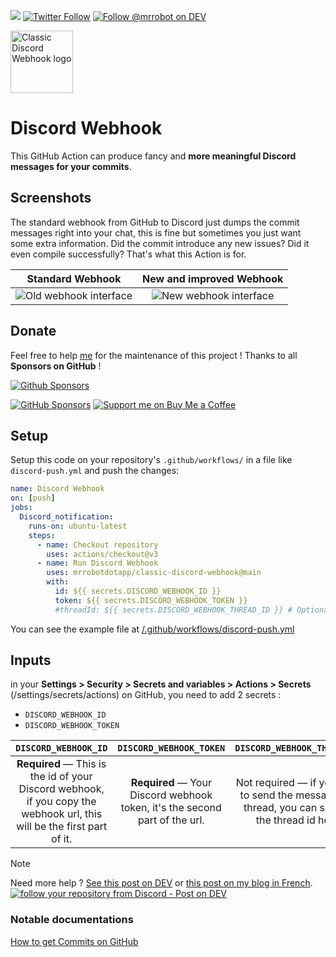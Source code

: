 [![](https://img.shields.io/badge/-Github_Actions-2088FF?style=for-the-badge&logo=github-actions&logoColor=white)](https://github.com/marketplace/actions/classic-discord-webhook) [![Twitter Follow](https://img.shields.io/badge/Follow%20me%20on-Twitter-1DA1F2?&logo=Twitter&style=for-the-badge)](https://twitter.com/Thomasbnt_) [![Follow @mrrobot on DEV](https://img.shields.io/badge/dev.to-%2308090A.svg?&style=for-the-badge&logo=dev.to&logoColor=white&alt=devto)](https://dev.to/mrrobot)

<!-- left logo and title at the right -->
<div align="left">
  <img src="docs/classic_discord_webhook.png" width="100"  alt="Classic Discord Webhook logo"/>
  <h1>Discord Webhook</h1>
</div>

This GitHub Action can produce fancy and **more meaningful Discord messages for your commits**.

## Screenshots

The standard webhook from GitHub to Discord just dumps the commit messages right into your chat, this is fine but sometimes you just want some extra information. Did the commit introduce any new issues? Did it even compile successfully? That's what this Action is for.

|                                                        Standard Webhook                                                        |                                                        New and improved Webhook                                                         |
| :----------------------------------------------------------------------------------------------------------------------------: | :-------------------------------------------------------------------------------------------------------------------------------------: |
| ![Old webhook interface](https://user-images.githubusercontent.com/14293805/90334058-11e81900-dfcb-11ea-8de0-f01a7591254d.png) | ![New webhook interface](https://github.com/mrrobotdotapp/classic-discord-webhook/assets/14293805/f7ede24b-b902-49f4-8f89-055e9a8a0903) |

## Donate

Feel free to help [me](https://github.com/thomasbnt) for the maintenance of this project !
Thanks to all **Sponsors on GitHub** !

[![Github Sponsors](https://cdn.jsdelivr.net/gh/thomasbnt/sponsors@main/sponsors.svg)](https://github.com/sponsors/thomasbnt)

[![GitHub Sponsors](https://img.shields.io/badge/Sponsor%20me-%23EA54AE.svg?&style=for-the-badge&logo=github-sponsors&logoColor=white)](https://github.com/sponsors/thomasbnt) [![Support me on Buy Me a Coffee](https://img.shields.io/badge/Support%20me-on%20Buy%20Me%20a%20Coffee-%23FFDD00?style=for-the-badge&logo=buy-me-a-coffee&logoColor=white)](https://www.buymeacoffee.com/thomasbnt?via=thomasbnt)

## Setup

Setup this code on your repository's `.github/workflows/` in a file like `discord-push.yml` and push the changes:

```yml
name: Discord Webhook
on: [push]
jobs:
  Discord_notification:
    runs-on: ubuntu-latest
    steps:
      - name: Checkout repository
        uses: actions/checkout@v3
      - name: Run Discord Webhook
        uses: mrrobotdotapp/classic-discord-webhook@main
        with:
          id: ${{ secrets.DISCORD_WEBHOOK_ID }}
          token: ${{ secrets.DISCORD_WEBHOOK_TOKEN }}
          #threadId: ${{ secrets.DISCORD_WEBHOOK_THREAD_ID }} # Optional
```

You can see the example file at [/.github/workflows/discord-push.yml](/.github/workflows/discord-push.yml)

## Inputs

in your **Settings > Security > Secrets and variables > Actions > Secrets** (/settings/secrets/actions) on GitHub, you need to add 2 secrets :

- `DISCORD_WEBHOOK_ID`
- `DISCORD_WEBHOOK_TOKEN`

|                                                  `DISCORD_WEBHOOK_ID`                                                  |                           `DISCORD_WEBHOOK_TOKEN`                           |                                   `DISCORD_WEBHOOK_THREAD_ID`                                   |
| :--------------------------------------------------------------------------------------------------------------------: | :-------------------------------------------------------------------------: | :---------------------------------------------------------------------------------------------: |
| **Required** — This is the id of your Discord webhook, if you copy the webhook url, this will be the first part of it. | **Required** — Your Discord webhook token, it's the second part of the url. | Not required — if you want to send the message in a thread, you can specify the thread id here. |

> [!NOTE]
> Need more help ? [See this post on DEV](https://dev.to/mrrobot/follow-your-repository-from-discord-52ge) or [this post on my blog in French](https://thomasbnt.dev/blog/robot-discord-basique/).
> [![follow your repository from Discord - Post on DEV](https://user-images.githubusercontent.com/14293805/198847774-bd7b38e7-5b61-4723-99a1-e767babac3a5.png)](https://dev.to/mrrobot/follow-your-repository-from-discord-52ge)

### Notable documentations

[How to get Commits on GitHub](https://docs.github.com/en/rest/reference/commits#get-a-commit)
